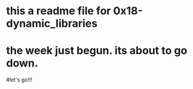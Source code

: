 # this a readme file for  0x18-dynamic_libraries
# the week just begun. its about to go down. 
#let's go!!!

